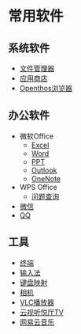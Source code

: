 # 常用软件
## 系统软件     
   - [文件管理器](./soft/文件管理器.md)
   - [应用商店](./soft/AppStore使用说明.md)
   - [Openthos浏览器](./soft/Openthos浏览器.md)

## 办公软件
   - 微软Office
      - [Excel](https://support.office.com/zh-cn/excel)
      - [Word](https://support.office.com/zh-cn/word)
      - [PPT](https://support.office.com/zh-cn/powerpoint)
      - [Outlook](https://support.office.com/zh-cn/outlook)
      - [OneNote](https://support.office.com/zh-cn/onenote)
   - WPS Office
      - [问题查询](http://wps.udesk.cn/hc)
   - [微信](./soft/微信.md)
   - [QQ](./soft/QQ.md)
     
## 工具
   - [终端](./soft/终端.md)
   - [输入法](./soft/输入法_使用手册.md)
   - [键盘映射](./soft/键盘映射.md)
   - [相机](./soft/相机.md)
   - [VLC播放器](./soft/VLC_使用手册.md)
   - [云视听悦厅TV](./soft/云视听悦厅TV.md)
   - [网易云音乐](https://music.163.com/#/topic?id=18838139)

